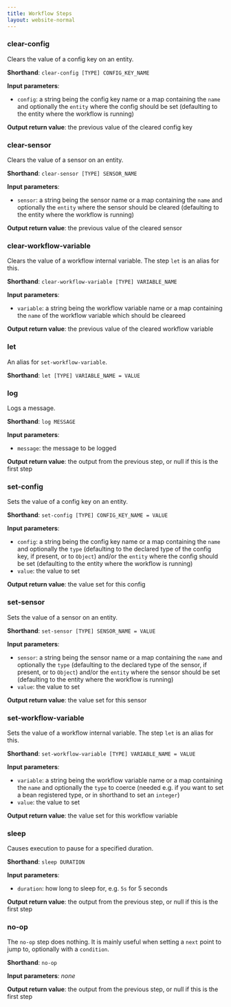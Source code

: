 ```yaml
---
title: Workflow Steps
layout: website-normal
---
```



### clear-config

Clears the value of a config key on an entity.

**Shorthand**: `clear-config [TYPE] CONFIG_KEY_NAME`

**Input parameters**:
* `config`: a string being the config key name or a map containing the `name` and
  optionally the `entity` where the config should be set (defaulting to the entity where the workflow is running)

**Output return value**: the previous value of the cleared config key


### clear-sensor

Clears the value of a sensor on an entity.

**Shorthand**: `clear-sensor [TYPE] SENSOR_NAME`

**Input parameters**:
* `sensor`: a string being the sensor name or a map containing the `name` and 
  optionally the `entity` where the sensor should be cleared (defaulting to the entity where the workflow is running)

**Output return value**: the previous value of the cleared sensor


### clear-workflow-variable

Clears the value of a workflow internal variable. The step `let` is an alias for this.

**Shorthand**: `clear-workflow-variable [TYPE] VARIABLE_NAME`

**Input parameters**:
* `variable`: a string being the workflow variable name or a map containing the `name`
  of the workflow variable which should be cleareed

**Output return value**: the previous value of the cleared workflow variable


### let

An alias for `set-workflow-variable`.

**Shorthand**: `let [TYPE] VARIABLE_NAME = VALUE`


### log

Logs a message.

**Shorthand**: `log MESSAGE`

**Input parameters**:
* `message`: the message to be logged

**Output return value**: the output from the previous step, or null if this is the first step


### set-config

Sets the value of a config key on an entity.

**Shorthand**: `set-config [TYPE] CONFIG_KEY_NAME = VALUE`

**Input parameters**:
* `config`: a string being the config key name or a map containing the `name` and
  optionally the `type` (defaulting to the declared type of the config key, if present, or to `Object`)
  and/or the `entity` where the config should be set (defaulting to the entity where the workflow is running)
* `value`: the value to set

**Output return value**: the value set for this config


### set-sensor

Sets the value of a sensor on an entity.

**Shorthand**: `set-sensor [TYPE] SENSOR_NAME = VALUE`

**Input parameters**:
* `sensor`: a string being the sensor name or a map containing the `name` and
  optionally the `type` (defaulting to the declared type of the sensor, if present, or to `Object`) 
  and/or the `entity` where the sensor should be set (defaulting to the entity where the workflow is running)
* `value`: the value to set

**Output return value**: the value set for this sensor


### set-workflow-variable

Sets the value of a workflow internal variable. The step `let` is an alias for this.

**Shorthand**: `set-workflow-variable [TYPE] VARIABLE_NAME = VALUE`

**Input parameters**:
* `variable`: a string being the workflow variable name or a map containing the `name` and optionally the `type`
  to coerce (needed e.g. if you want to set a bean registered type, or in shorthand to set an `integer`)
* `value`: the value to set

**Output return value**: the value set for this workflow variable


### sleep

Causes execution to pause for a specified duration.

**Shorthand**: `sleep DURATION`

**Input parameters**:
* `duration`: how long to sleep for, e.g. `5s` for 5 seconds

**Output return value**: the output from the previous step, or null if this is the first step


### no-op

The `no-op` step does nothing. It is mainly useful when setting a `next` point to jump to,
optionally with a `condition`.

**Shorthand**: `no-op`

**Input parameters**: _none_

**Output return value**: the output from the previous step, or null if this is the first step
